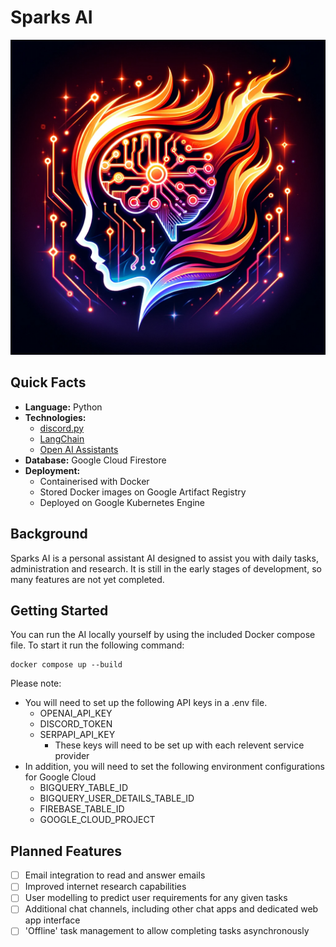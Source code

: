 # Sparks AI

![](./images/DALL-E-Sparks-AI-version-3.png)

## Quick Facts
- **Language:** Python
- **Technologies:**
    - [discord.py](https://github.com/Rapptz/discord.py)
    - [LangChain](https://www.langchain.com/)
    - [Open AI Assistants](https://platform.openai.com/docs/overview)
- **Database:** Google Cloud Firestore
- **Deployment:** 
    - Containerised with Docker
    - Stored Docker images on Google Artifact Registry
    - Deployed on Google Kubernetes Engine

## Background
Sparks AI is a personal assistant AI designed to assist you with daily tasks, administration and research. It is still in the early stages of development, so many features are not yet completed. 

## Getting Started

You can run the AI locally yourself by using the included Docker compose file. To start it run the following command:
```
docker compose up --build
```

Please note:
- You will need to set up the following API keys in a .env file.
    - OPENAI_API_KEY
    - DISCORD_TOKEN
    - SERPAPI_API_KEY
        - These keys will need to be set up with each relevent service provider
 - In addition, you will need to set the following environment configurations for Google Cloud
    - BIGQUERY_TABLE_ID
    - BIGQUERY_USER_DETAILS_TABLE_ID
    - FIREBASE_TABLE_ID
    - GOOGLE_CLOUD_PROJECT

## Planned Features

- [ ] Email integration to read and answer emails
- [ ] Improved internet research capabilities
- [ ] User modelling to predict user requirements for any given tasks
- [ ] Additional chat channels, including other chat apps and dedicated web app interface
- [ ] 'Offline' task management to allow completing tasks asynchronously